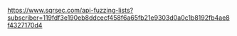 









https://www.sqrsec.com/api-fuzzing-lists?subscriber=119fdf3e190eb8ddcecf458f6a65fb21e9303d0a0c1b8192fb4ae8f4327170d4